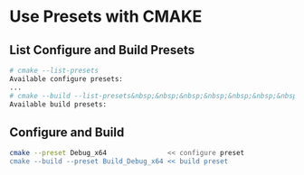 # Use Presets with CMAKE

## List Configure and Build Presets

```sh
# cmake --list-presets
Available configure presets:
...
# cmake --build --list-presets&nbsp;&nbsp;&nbsp;&nbsp;&nbsp;&nbsp;&nbsp;&nbsp;&nbsp; 
Available build presets:
```

## Configure and Build

```sh
cmake --preset Debug_x64               << configure preset 
cmake --build --preset Build_Debug_x64 << build preset
```
